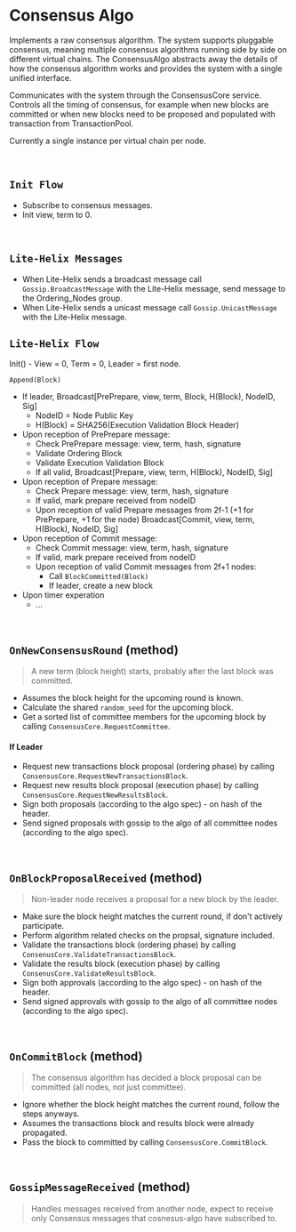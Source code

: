 # Consensus Algo

Implements a raw consensus algorithm. The system supports pluggable consensus, meaning multiple consensus algorithms running side by side on different virtual chains. The ConsensusAlgo abstracts away the details of how the consensus algorithm works and provides the system with a single unified interface.

Communicates with the system through the ConsensusCore service. Controls all the timing of consensus, for example when new blocks are committed or when new blocks need to be proposed and populated with transaction from TransactionPool.

Currently a single instance per virtual chain per node.

&nbsp;
## `Init Flow`
* Subscribe to consensus messages.
* Init view, term to 0.

&nbsp;
## `Lite-Helix Messages`
* When Lite-Helix sends a broadcast message call `Gossip.BroadcastMessage` with the Lite-Helix message, send message to the Ordering_Nodes group.
* When Lite-Helix sends a unicast message call `Gossip.UnicastMessage` with the Lite-Helix message.

## `Lite-Helix Flow`
Init() - View = 0, Term = 0, Leader = first node.

`Append(Block)`
* If leader, Broadcast[PrePrepare, view, term, Block, H(Block), NodeID, Sig]
  * NodeID = Node Public Key
  * H(Block) = SHA256(Execution Validation Block Header)
* Upon reception of PrePrepare message:
  * Check PrePrepare message: view, term, hash, signature
  * Validate Ordering Block
  * Validate Execution Validation Block
  * If all valid, Broadcast[Prepare, view, term, H(Block), NodeID, Sig]
* Upon reception of Prepare message:
  * Check Prepare message: view, term, hash, signature
  * If valid, mark prepare received from nodeID
  * Upon reception of valid Prepare messages from 2f-1 (+1 for PrePrepare, +1 for the node) Broadcast[Commit, view, term, H(Block), NodeID, Sig]
* Upon reception of Commit message:
  * Check Commit message: view, term, hash, signature
  * If valid, mark prepare received from nodeID
  * Upon reception of valid Commit messages from 2f+1 nodes:
    * Call `BlockCommitted(Block)`
    * If leader, create a new block
* Upon timer experation
  * ...

&nbsp;
## `OnNewConsensusRound` (method) <!-- tal can fix -->

> A new term (block height) starts, probably after the last block was committed.

* Assumes the block height for the upcoming round is known.
* Calculate the shared `random_seed` for the upcoming block.
* Get a sorted list of committee members for the upcoming block by calling `ConsensusCore.RequestCommittee`.

#### If Leader
* Request new transactions block proposal (ordering phase) by calling `ConsensusCore.RequestNewTransactionsBlock`.
* Request new results block proposal (execution phase) by calling `ConsensusCore.RequestNewResultsBlock`.
* Sign both proposals (according to the algo spec) - on hash of the header.
* Send signed proposals with gossip to the algo of all committee nodes (according to the algo spec).

&nbsp;
## `OnBlockProposalReceived` (method) <!-- tal can fix -->

> Non-leader node receives a proposal for a new block by the leader.

* Make sure the block height matches the current round, if don't actively participate.
* Perform algorithm related checks on the propsal, signature included.
* Validate the transactions block (ordering phase) by calling `ConsenusCore.ValidateTransactionsBlock`.
* Validate the results block (execution phase) by calling `ConsenusCore.ValidateResultsBlock`.
* Sign both approvals (according to the algo spec) - on hash of the header.
* Send signed approvals with gossip to the algo of all committee nodes (according to the algo spec).

&nbsp;
## `OnCommitBlock` (method) <!-- tal can fix -->

> The consensus algorithm has decided a block proposal can be committed (all nodes, not just committee).

* Ignore whether the block height matches the current round, follow the steps anyways.
* Assumes the transactions block and results block were already propagated.
* Pass the block to committed by calling `ConsensusCore.CommitBlock`.


&nbsp;
## `GossipMessageReceived` (method)
> Handles messages received from another node, expect to receive only Consensus messages that cosnesus-algo have subscribed to.
